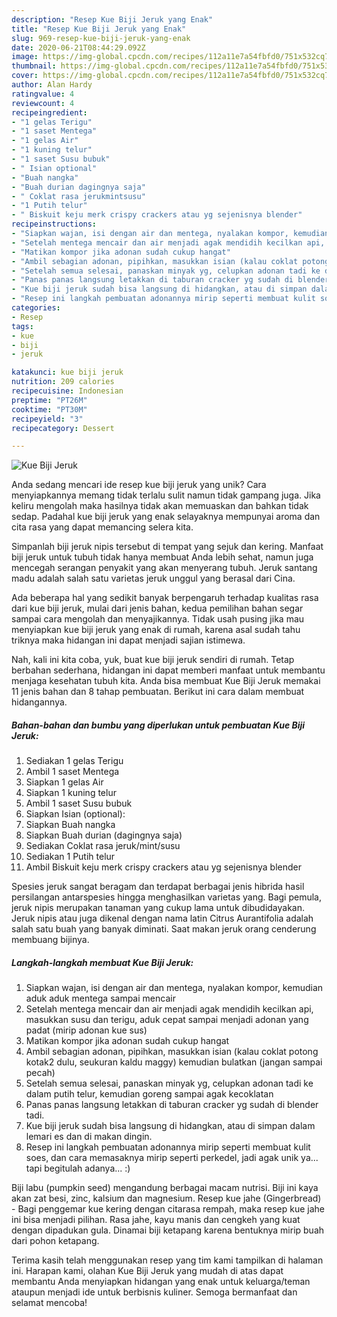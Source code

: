 ```yaml
---
description: "Resep Kue Biji Jeruk yang Enak"
title: "Resep Kue Biji Jeruk yang Enak"
slug: 969-resep-kue-biji-jeruk-yang-enak
date: 2020-06-21T08:44:29.092Z
image: https://img-global.cpcdn.com/recipes/112a11e7a54fbfd0/751x532cq70/kue-biji-jeruk-foto-resep-utama.jpg
thumbnail: https://img-global.cpcdn.com/recipes/112a11e7a54fbfd0/751x532cq70/kue-biji-jeruk-foto-resep-utama.jpg
cover: https://img-global.cpcdn.com/recipes/112a11e7a54fbfd0/751x532cq70/kue-biji-jeruk-foto-resep-utama.jpg
author: Alan Hardy
ratingvalue: 4
reviewcount: 4
recipeingredient:
- "1 gelas Terigu"
- "1 saset Mentega"
- "1 gelas Air"
- "1 kuning telur"
- "1 saset Susu bubuk"
- " Isian optional"
- "Buah nangka"
- "Buah durian dagingnya saja"
- " Coklat rasa jerukmintsusu"
- "1 Putih telur"
- " Biskuit keju merk crispy crackers atau yg sejenisnya blender"
recipeinstructions:
- "Siapkan wajan, isi dengan air dan mentega, nyalakan kompor, kemudian aduk aduk mentega sampai mencair"
- "Setelah mentega mencair dan air menjadi agak mendidih kecilkan api, masukkan susu dan terigu, aduk cepat sampai menjadi adonan yang padat (mirip adonan kue sus)"
- "Matikan kompor jika adonan sudah cukup hangat"
- "Ambil sebagian adonan, pipihkan, masukkan isian (kalau coklat potong kotak2 dulu, seukuran kaldu maggy) kemudian bulatkan (jangan sampai pecah)"
- "Setelah semua selesai, panaskan minyak yg, celupkan adonan tadi ke dalam putih telur, kemudian goreng sampai agak kecoklatan"
- "Panas panas langsung letakkan di taburan cracker yg sudah di blender tadi."
- "Kue biji jeruk sudah bisa langsung di hidangkan, atau di simpan dalam lemari es dan di makan dingin."
- "Resep ini langkah pembuatan adonannya mirip seperti membuat kulit soes, dan cara memasaknya mirip seperti perkedel, jadi agak unik ya... tapi begitulah adanya... :)"
categories:
- Resep
tags:
- kue
- biji
- jeruk

katakunci: kue biji jeruk 
nutrition: 209 calories
recipecuisine: Indonesian
preptime: "PT26M"
cooktime: "PT30M"
recipeyield: "3"
recipecategory: Dessert

---
```



![Kue Biji Jeruk](https://img-global.cpcdn.com/recipes/112a11e7a54fbfd0/751x532cq70/kue-biji-jeruk-foto-resep-utama.jpg)

Anda sedang mencari ide resep kue biji jeruk yang unik? Cara menyiapkannya memang tidak terlalu sulit namun tidak gampang juga. Jika keliru mengolah maka hasilnya tidak akan memuaskan dan bahkan tidak sedap. Padahal kue biji jeruk yang enak selayaknya mempunyai aroma dan cita rasa yang dapat memancing selera kita.

Simpanlah biji jeruk nipis tersebut di tempat yang sejuk dan kering. Manfaat biji jeruk untuk tubuh tidak hanya membuat Anda lebih sehat, namun juga mencegah serangan penyakit yang akan menyerang tubuh. Jeruk santang madu adalah salah satu varietas jeruk unggul yang berasal dari Cina.

Ada beberapa hal yang sedikit banyak berpengaruh terhadap kualitas rasa dari kue biji jeruk, mulai dari jenis bahan, kedua pemilihan bahan segar sampai cara mengolah dan menyajikannya. Tidak usah pusing jika mau menyiapkan kue biji jeruk yang enak di rumah, karena asal sudah tahu triknya maka hidangan ini dapat menjadi sajian istimewa.


Nah, kali ini kita coba, yuk, buat kue biji jeruk sendiri di rumah. Tetap berbahan sederhana, hidangan ini dapat memberi manfaat untuk membantu menjaga kesehatan tubuh kita. Anda bisa membuat Kue Biji Jeruk memakai 11 jenis bahan dan 8 tahap pembuatan. Berikut ini cara dalam membuat hidangannya.

<!--inarticleads1-->

##### Bahan-bahan dan bumbu yang diperlukan untuk pembuatan Kue Biji Jeruk:

1. Sediakan 1 gelas Terigu
1. Ambil 1 saset Mentega
1. Siapkan 1 gelas Air
1. Siapkan 1 kuning telur
1. Ambil 1 saset Susu bubuk
1. Siapkan  Isian (optional):
1. Siapkan Buah nangka
1. Siapkan Buah durian (dagingnya saja)
1. Sediakan  Coklat rasa jeruk/mint/susu
1. Sediakan 1 Putih telur
1. Ambil  Biskuit keju merk crispy crackers atau yg sejenisnya blender


Spesies jeruk sangat beragam dan terdapat berbagai jenis hibrida hasil persilangan antarspesies hingga menghasilkan varietas yang. Bagi pemula, jeruk nipis merupakan tanaman yang cukup lama untuk dibudidayakan. Jeruk nipis atau juga dikenal dengan nama latin Citrus Aurantifolia adalah salah satu buah yang banyak diminati. Saat makan jeruk orang cenderung membuang bijinya. 

<!--inarticleads2-->

##### Langkah-langkah membuat Kue Biji Jeruk:

1. Siapkan wajan, isi dengan air dan mentega, nyalakan kompor, kemudian aduk aduk mentega sampai mencair
1. Setelah mentega mencair dan air menjadi agak mendidih kecilkan api, masukkan susu dan terigu, aduk cepat sampai menjadi adonan yang padat (mirip adonan kue sus)
1. Matikan kompor jika adonan sudah cukup hangat
1. Ambil sebagian adonan, pipihkan, masukkan isian (kalau coklat potong kotak2 dulu, seukuran kaldu maggy) kemudian bulatkan (jangan sampai pecah)
1. Setelah semua selesai, panaskan minyak yg, celupkan adonan tadi ke dalam putih telur, kemudian goreng sampai agak kecoklatan
1. Panas panas langsung letakkan di taburan cracker yg sudah di blender tadi.
1. Kue biji jeruk sudah bisa langsung di hidangkan, atau di simpan dalam lemari es dan di makan dingin.
1. Resep ini langkah pembuatan adonannya mirip seperti membuat kulit soes, dan cara memasaknya mirip seperti perkedel, jadi agak unik ya... tapi begitulah adanya... :)


Biji labu (pumpkin seed) mengandung berbagai macam nutrisi. Biji ini kaya akan zat besi, zinc, kalsium dan magnesium. Resep kue jahe (Gingerbread) - Bagi penggemar kue kering dengan citarasa rempah, maka resep kue jahe ini bisa menjadi pilihan. Rasa jahe, kayu manis dan cengkeh yang kuat dengan dipadukan gula. Dinamai biji ketapang karena bentuknya mirip buah dari pohon ketapang. 

Terima kasih telah menggunakan resep yang tim kami tampilkan di halaman ini. Harapan kami, olahan Kue Biji Jeruk yang mudah di atas dapat membantu Anda menyiapkan hidangan yang enak untuk keluarga/teman ataupun menjadi ide untuk berbisnis kuliner. Semoga bermanfaat dan selamat mencoba!
